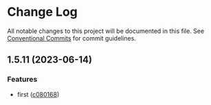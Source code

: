 # Change Log

All notable changes to this project will be documented in this file.
See [Conventional Commits](https://conventionalcommits.org) for commit guidelines.

## 1.5.11 (2023-06-14)

### Features

- first ([c080168](https://github.com/yuejs/c3/commit/c08016812d92193e95c9600e6121a9e57c6a9165))
